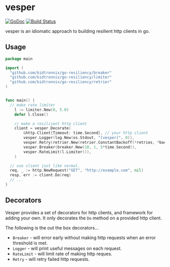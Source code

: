 # vesper
[![GoDoc](https://godoc.org/github.com/smaxwellstewart/vesper?status.svg)](http://godoc.org/github.com/smaxwellstewart/vesper)
[![Build Status](https://travis-ci.org/smaxwellstewart/vesper.svg?branch=master)](https://travis-ci.org/smaxwellstewart/vesper)

vesper is an idiomatic approach to building resilient http clients in go.

## Usage

```go
package main

import (
  "github.com/kidtronnix/go-resiliency/breaker"
  "github.com/kidtronnix/go-resiliency/limiter"
  "github.com/kidtronnix/go-resiliency/retrier"
)


func main() {
  // make rate limiter
	l := limiter.New(0, 5.0)
	defer l.Close()

	// make a resiliient http client
	client = vesper.Decorate(
		&http.Client{Timeout: time.Second}, // your http client
		vesper.Logger(log.New(os.Stdout, "[vesper]", 0)),
		vesper.Retry(retrier.New(retrier.ConstantBackoff(*retries, *backoff), nil)),
		vesper.Breaker(breaker.New(10, 1, 5*time.Second)),
		vesper.RateLimit(l.Limiter()),
	)

  // use client just like normal.
  req, _ := http.NewRequest("GET", "http://example.com", nil)
  resp, err := client.Do(req)
  // ...
}

```

## Decorators

Vesper provides a set of decorators for http clients, and framework for adding your own. It only decorates the `Do` method on a provided http client.

The following is the out the box decorators...

 - `Breaker` -  will error early without making http requests when an error threshold is met.
 - `Logger` - will print useful messages on each request.
 - `RateLimit` - will limit rate of making http reques.
 - `Retry` - will retry failed http requests.
